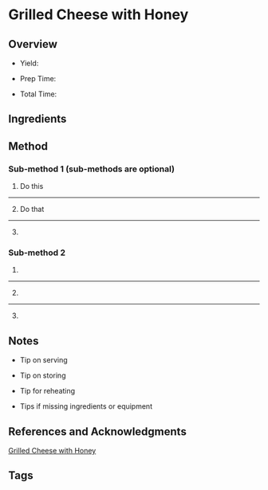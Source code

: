 # Grilled Cheese with Honey

## Overview

- Yield:

- Prep Time:

- Total Time:

## Ingredients



## Method

### Sub-method 1 (sub-methods are optional)

1. Do this
---
2. Do that
---
3.

### Sub-method 2

1.
---
2.
---
3.

## Notes

- Tip on serving

- Tip on storing

- Tip for reheating

- Tips if missing ingredients or equipment

## References and Acknowledgments

[Grilled Cheese with Honey](https://www.reddit.com/r/GifRecipes/comments/ejp79u/knifeandfork_grilled_cheese_with_honey/)

## Tags


